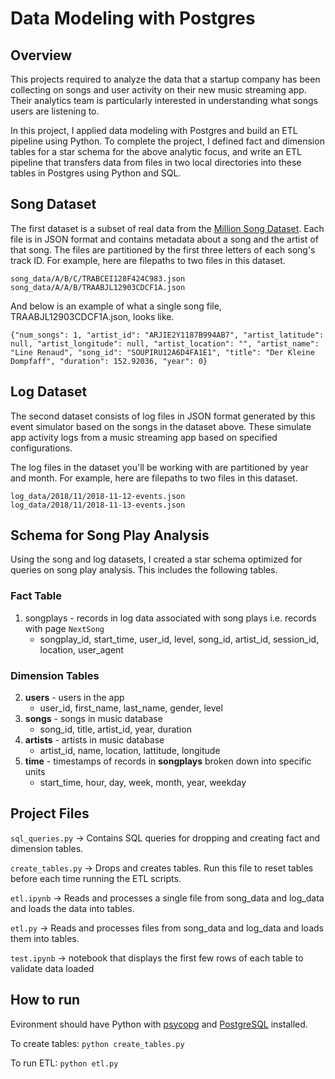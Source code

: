 
# Data Modeling with Postgres

## **Overview**
This projects required to analyze the data that a startup company has been collecting on songs and user activity on their new music streaming app. Their analytics team is particularly interested in understanding what songs users are listening to. 

In this project, I applied data modeling with Postgres and build an ETL pipeline using Python. To complete the project, I defined fact and dimension tables for a star schema for the above analytic focus, and write an ETL pipeline that transfers data from files in two local directories into these tables in Postgres using Python and SQL. 

## Song Dataset
The first dataset is a subset of real data from the [Million Song Dataset](https://labrosa.ee.columbia.edu/millionsong). Each file is in JSON format and contains metadata about a song and the artist of that song. The files are partitioned by the first three letters of each song's track ID. For example, here are filepaths to two files in this dataset.

```
song_data/A/B/C/TRABCEI128F424C983.json
song_data/A/A/B/TRAABJL12903CDCF1A.json
```
And below is an example of what a single song file, TRAABJL12903CDCF1A.json, looks like.
```
{"num_songs": 1, "artist_id": "ARJIE2Y1187B994AB7", "artist_latitude": null, "artist_longitude": null, "artist_location": "", "artist_name": "Line Renaud", "song_id": "SOUPIRU12A6D4FA1E1", "title": "Der Kleine Dompfaff", "duration": 152.92036, "year": 0}
```
## Log Dataset
The second dataset consists of log files in JSON format generated by this event simulator based on the songs in the dataset above. These simulate app activity logs from a music streaming app based on specified configurations.

The log files in the dataset you'll be working with are partitioned by year and month. For example, here are filepaths to two files in this dataset.

```
log_data/2018/11/2018-11-12-events.json
log_data/2018/11/2018-11-13-events.json
```

## Schema for Song Play Analysis
Using the song and log datasets, I created a star schema optimized for queries on song play analysis. This includes the following tables.

### Fact Table
1. songplays - records in log data associated with song plays i.e. records with page `NextSong`
    * songplay_id, start_time, user_id, level, song_id, artist_id, session_id, location, user_agent

### Dimension Tables
2. <b>users</b> - users in the app
    * user_id, first_name, last_name, gender, level
3. <b>songs</b> - songs in music database
    * song_id, title, artist_id, year, duration
4. <b>artists</b> - artists in music database
    * artist_id, name, location, lattitude, longitude
5. <b>time</b> - timestamps of records in <b>songplays</b> broken down into specific units
    * start_time, hour, day, week, month, year, weekday

## Project Files

```sql_queries.py``` -> Contains SQL queries for dropping and creating fact and dimension tables.

```create_tables.py``` -> Drops and creates tables. Run this file to reset tables before each time running the ETL scripts.

```etl.ipynb``` -> Reads and processes a single file from song_data and log_data and loads the data into tables.  

```etl.py``` -> Reads and processes files from song_data and log_data and loads them into tables. 

```test.ipynb``` -> notebook that displays the first few rows of each table to validate data loaded

## How to run

Evironment should have Python with [psycopg](http://initd.org/psycopg/docs/) and [PostgreSQL](https://www.postgresql.org/docs/) installed. 

To create tables: ```python create_tables.py``` 

To run ETL: ```python etl.py``` 
